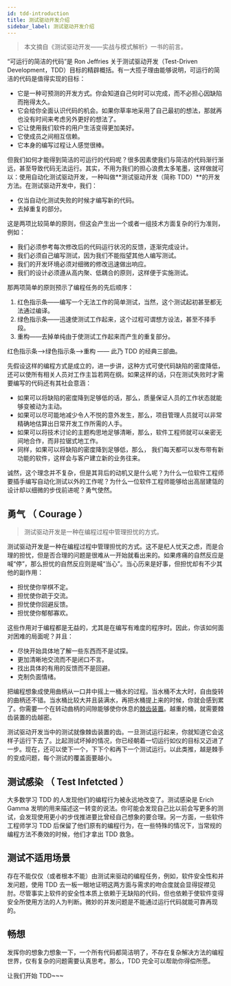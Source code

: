 ```yaml
---
id: tdd-introduction
title: 测试驱动开发介绍
sidebar_label: 测试驱动开发介绍
---
```


> 本文摘自《测试驱动开发——实战与模式解析》一书的前言。

“可运行的简洁的代码”是 Ron Jeffries 关于测试驱动开发（Test-Driven Development，TDD）目标的精辟概括。有一大揽子理由能够说明，可运行的简洁的代码是值得实现的目标：

- 它是一种可预测的开发方式。你会知道自己何时可以完成，而不必担心因缺陷而拖得太久。
- 它会给你全面认识代码的机会。如果你草率地采用了自己最初的想法，那就再也没有时间来考虑另外更好的想法了。
- 它让使用我们软件的用户生活变得更加美好。
- 它使成员之间相互信赖。
- 它本身的编写过程让人感觉很棒。

但我们如何才能得到简洁的可运行的代码呢？很多因素使我们与简洁的代码渐行渐远，甚至导致代码无法运行。其实，不用为我们的担心浪费太多笔墨，这样做就可以：使用自动化测试驱动开发，一种叫做**测试驱动开发（简称 TDD）**的开发方法。在测试驱动开发中，我们：

- 仅当自动化测试失败的时候才编写新的代码。
- 去掉重复的部分。

这是两项比较简单的原则，但这会产生出一个或者一组技术方面复杂的行为准则，例如：

- 我们必须参考每次修改后的代码运行状况的反馈，逐渐完成设计。
- 我们必须自己编写测试，因为我们不能指望其他人编写测试。
- 我们的开发环境必须对细微的修改迅速做出响应。
- 我们的设计必须遵从高内聚、低耦合的原则，这样便于实施测试。

那两项简单的原则预示了编程任务的先后顺序：

1. 红色指示条——编写一个无法工作的简单测试，当然，这个测试起初甚至都无法通过编译。
2. 绿色指示条——迅速使测试工作起来，这个过程可谓想方设法，甚至不择手段。
3. 重构——去掉单纯由于使测试工作起来而产生的重复部分。

红色指示条-->绿色指示条-->重构 —— 此乃 TDD 的经典三部曲。

先假设这样的编程方式是成立的，进一步讲，这种方式可使代码缺陷的密度降低，还可以使所有相关人员对工作主旨若网在纲。如果这样的话，只在测试失败时才需要编写的代码还有其社会意涵：

- 如果可以将缺陷的密度降到足够低的话，那么，质量保证人员的工作状态就能够变被动为主动。
- 如果可以尽可能地减少令人不悦的意外发生，那么，项目管理人员就可以非常精确地估算出日常开发工作所需的人手。
- 如果可以将技术讨论的主题构思地足够清晰，那么，软件工程师就可以亲密无间地合作，而非拉锯式地工作。
- 同样，如果可以将缺陷的密度降到足够低，那么， 我们每天都可以发布带有新功能的软件，这样会与客户建立新的业务往来。

诚然，这个理念并不复杂，但是其背后的动机又是什么呢？为什么一位软件工程师要插手编写自动化测试以外的工作呢？为什么一位软件工程师能够给出高层建瓴的设计却以细微的步伐前进呢？勇气使然。

## 勇气 （ Courage ）

> 测试驱动开发是一种在编程过程中管理担忧的方式。

测试驱动开发是一种在编程过程中管理担忧的方式。这不是杞人忧天之虑，而是合理的担忧，但是否合理的问题是很难从一开始就看出来的。如果疼痛的自然反应是喊“停”，那么担忧的自然反应则是喊“当心”。当心历来是好事，但担忧却有不少其他的副作用：

- 担忧使你举棋不定。
- 担忧使你疏于交流。
- 担忧使你回避反馈。
- 担忧使你郁郁寡欢。

这些作用对于编程都是无益的，尤其是在编写有难度的程序时。因此，你该如何面对困难的局面呢？并且：

- 尽快开始具体地了解一些东西而不是试探。
- 更加清晰地交流而不是闭口不言。
- 找出具体的有用的反馈而不是回避。
- 克制负面情绪。

把编程想象成使用曲柄从一口井中摇上一桶水的过程。当水桶不太大时，自由旋转的曲柄还不错。当水桶比较大并且装满水，再把水桶提上来的时候，你就会感到累了。你需要一个在转动曲柄的间隙能够使你休息的[棘齿装置](https://baike.baidu.com/item/%E6%A3%98%E8%BD%AE%E6%9C%BA%E6%9E%84/9815415?fr=aladdin)。越重的桶，就需要棘齿装置的齿越密。

测试驱动开发当中的测试就像棘齿装置的齿。一旦测试运行起来，你就知道它会这样子运行下去了。比起测试坏掉的情况，你已经朝着一切运行如仪的目标又迈进了一步。现在，还可以使下一个，下下个和再下一个测试运行。以此类推，越是棘手的变成问题，每个测试的覆盖面要越小。

## 测试感染 （ Test Infetcted ）

大多数学习 TDD 的人发现他们的编程行为被永远地改变了。测试感染是 Erich Gamma 发明的用来描述这一转变的说法。你可能会发现自己比以前会写更多的测试，会发现使用更小的步伐推进要比曾经自己想象的要合理。另一方面，一些软件工程师学习 TDD 后保留了他们原有的编程行为，在一些特殊的情况下，当常规的编程方法不奏效的时候，他们才拿出 TDD 救急。

## 测试不适用场景

存在不能仅仅（或者根本不能）由测试来驱动的编程任务，例如，软件安全性和并发问题，使用 TDD 去一板一眼地证明这两方面与需求的吻合度就会显得捉襟见肘。尽管事实上软件的安全性本质上依赖于无缺陷的代码，但也依赖于使软件变得安全所使用方法的人为判断。微妙的并发问题是不能通过运行代码就能可靠再现的。

## 畅想

发挥你的想象力想象一下，一个所有代码都简洁明了，不存在复杂解决方法的编程世界，仅有复杂的问题需要认真思考。那么，TDD 完全可以帮助你得偿所愿。

让我们开始 TDD~~~
